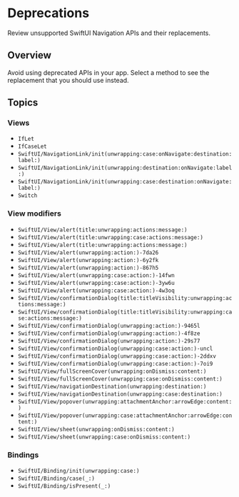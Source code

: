 # Deprecations

Review unsupported SwiftUI Navigation APIs and their replacements.

## Overview

Avoid using deprecated APIs in your app. Select a method to see the replacement that you should use
instead.

## Topics

### Views

- ``IfLet``
- ``IfCaseLet``
- ``SwiftUI/NavigationLink/init(unwrapping:case:onNavigate:destination:label:)``
- ``SwiftUI/NavigationLink/init(unwrapping:destination:onNavigate:label:)``
- ``SwiftUI/NavigationLink/init(unwrapping:case:destination:onNavigate:label:)``
- ``Switch``

### View modifiers

- ``SwiftUI/View/alert(title:unwrapping:actions:message:)``
- ``SwiftUI/View/alert(title:unwrapping:case:actions:message:)``
- ``SwiftUI/View/alert(title:unwrapping:actions:message:)``
- ``SwiftUI/View/alert(unwrapping:action:)-7da26``
- ``SwiftUI/View/alert(unwrapping:action:)-6y2fk``
- ``SwiftUI/View/alert(unwrapping:action:)-867h5``
- ``SwiftUI/View/alert(unwrapping:case:action:)-14fwn``
- ``SwiftUI/View/alert(unwrapping:case:action:)-3yw6u``
- ``SwiftUI/View/alert(unwrapping:case:action:)-4w3oq``
- ``SwiftUI/View/confirmationDialog(title:titleVisibility:unwrapping:actions:message:)``
- ``SwiftUI/View/confirmationDialog(title:titleVisibility:unwrapping:case:actions:message:)``
- ``SwiftUI/View/confirmationDialog(unwrapping:action:)-9465l``
- ``SwiftUI/View/confirmationDialog(unwrapping:action:)-4f8ze``
- ``SwiftUI/View/confirmationDialog(unwrapping:action:)-29s77``
- ``SwiftUI/View/confirmationDialog(unwrapping:case:action:)-uncl``
- ``SwiftUI/View/confirmationDialog(unwrapping:case:action:)-2ddxv``
- ``SwiftUI/View/confirmationDialog(unwrapping:case:action:)-7oi9``
- ``SwiftUI/View/fullScreenCover(unwrapping:onDismiss:content:)``
- ``SwiftUI/View/fullScreenCover(unwrapping:case:onDismiss:content:)``
- ``SwiftUI/View/navigationDestination(unwrapping:destination:)``
- ``SwiftUI/View/navigationDestination(unwrapping:case:destination:)``
- ``SwiftUI/View/popover(unwrapping:attachmentAnchor:arrowEdge:content:)``
- ``SwiftUI/View/popover(unwrapping:case:attachmentAnchor:arrowEdge:content:)``
- ``SwiftUI/View/sheet(unwrapping:onDismiss:content:)``
- ``SwiftUI/View/sheet(unwrapping:case:onDismiss:content:)``

### Bindings

- ``SwiftUI/Binding/init(unwrapping:case:)``
- ``SwiftUI/Binding/case(_:)``
- ``SwiftUI/Binding/isPresent(_:)``
